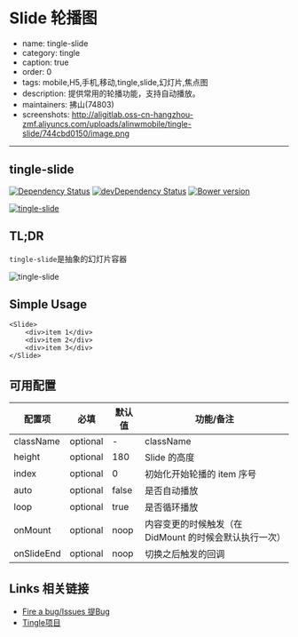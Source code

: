 # Slide 轮播图

- name: tingle-slide
- category: tingle
- caption: true
- order: 0
- tags: mobile,H5,手机,移动,tingle,slide,幻灯片,焦点图
- description: 提供常用的轮播功能，支持自动播放。
- maintainers: 拂山(74803)
- screenshots: http://aligitlab.oss-cn-hangzhou-zmf.aliyuncs.com/uploads/alinwmobile/tingle-slide/744cbd0150/image.png

---

## tingle-slide

[![Dependency Status](http://img.shields.io/david/tinglejs/tingle-slide.svg?style=flat-square)](https://david-dm.org/tinglejs/tingle-slide) [![devDependency Status](http://img.shields.io/david/dev/tinglejs/tingle-slide.svg?style=flat-square)](https://david-dm.org/tinglejs/tingle-slide#info=devDependencies) [![Bower version](https://badge.fury.io/bo/tingle-slide.svg)](http://badge.fury.io/bo/tingle-slide)

[![tingle-slide](https://nodei.co/npm/tingle-slide.png)](https://npmjs.org/package/tingle-slide)

## TL;DR

`tingle-slide`是抽象的幻灯片容器

![tingle-slide](http://aligitlab.oss-cn-hangzhou-zmf.aliyuncs.com/uploads/alinwmobile/tingle-slide/744cbd0150/image.png)

## Simple Usage

```
<Slide>
    <div>item 1</div>
    <div>item 2</div>
    <div>item 3</div>
</Slide>
```


## 可用配置

| 配置项 | 必填 | 默认值 | 功能/备注 |
|---|----|---|----|
|className| optional |-| className |
|height| optional |180| Slide 的高度|
|index| optional |0| 初始化开始轮播的 item 序号|
|auto|optional|false|是否自动播放|
|loop|optional|true|是否循环播放|
|onMount|optional|noop|内容变更的时候触发（在 DidMount 的时候会默认执行一次）|
|onSlideEnd|optional|noop|切换之后触发的回调|

## Links 相关链接

- [Fire a bug/Issues 提Bug](http://gitlab.alibaba-inc.com/alinwmobile/tingle-slide/issues)
- [Tingle项目](http://gitlab.alibaba-inc.com/alinwmobile/tingle/tree/master)